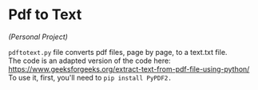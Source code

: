 # Pdf to Text
*(Personal Project)* </br>

``pdftotext.py`` file converts pdf files, page by page, to a text.txt file. </br>
The code is an adapted version of the code here: https://www.geeksforgeeks.org/extract-text-from-pdf-file-using-python/ </br>
To use it, first, you'll need to ``pip install PyPDF2.``
